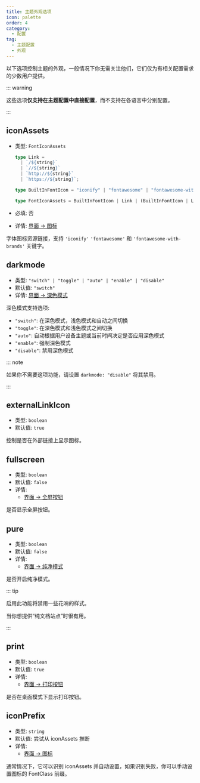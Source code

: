 ```yaml
---
title: 主题外观选项
icon: palette
order: 4
category:
  - 配置
tag:
  - 主题配置
  - 外观
---
```


以下选项控制主题的外观，一般情况下你无需关注他们，它们仅为有相关配置需求的少数用户提供。

<!-- more -->

::: warning

这些选项**仅支持在主题配置中直接配置**，而不支持在各语言中分别配置。

:::

## iconAssets <Badge text="仅限 Root" type="warning" />

- 类型: `FontIconAssets`

  ```ts
  type Link =
    | `/${string}`
    | `//${string}`
    | `http://${string}`
    | `https://${string}`;

  type BuiltInFontIcon = "iconify" | "fontawesome" | "fontawesome-with-brands";

  type FontIconAssets = BuiltInFontIcon | Link | (BuiltInFontIcon | Link)[];
  ```

- 必填: 否
- 详情: [界面 → 图标](../../guide/interface/icon.md)

字体图标资源链接，支持 `'iconify'` `'fontawesome'` 和 `'fontawesome-with-brands'` 关键字。

## darkmode <Badge text="默认启用" /> <Badge text="仅限 Root" type="warning" />

- 类型: `"switch" | "toggle" | "auto" | "enable" | "disable"`
- 默认值: `"switch"`
- 详情: [界面 → 深色模式](../../guide/interface/darkmode.md)

深色模式支持选项:

- `"switch"`: 在深色模式，浅色模式和自动之间切换
- `"toggle"`: 在深色模式和浅色模式之间切换
- `"auto"`: 自动根据用户设备主题或当前时间决定是否应用深色模式
- `"enable"`: 强制深色模式
- `"disable"`: 禁用深色模式

::: note

如果你不需要这项功能，请设置 `darkmode: "disable"` 将其禁用。

:::

## externalLinkIcon <Badge text="enabled by default" />

- 类型: `boolean`
- 默认值: `true`

控制是否在外部链接上显示图标。

## fullscreen

- 类型: `boolean`
- 默认值: `false`
- 详情:
  - [界面 → 全屏按钮](../../guide/interface/others.md#全屏按钮)

是否显示全屏按钮。

## pure <Badge text="仅限 Root" type="warning" />

- 类型: `boolean`
- 默认值: `false`
- 详情:
  - [界面 → 纯净模式](../../guide/interface/others.md#纯净模式)

是否开启纯净模式。

::: tip

启用此功能将禁用一些花哨的样式。

当你想提供“纯文档站点”时很有用。

:::

## print <Badge text="仅限 Root" type="warning" />

- 类型: `boolean`
- 默认值: `true`
- 详情:
  - [界面 → 打印按钮](../../guide/interface/others.md#打印按钮)

是否在桌面模式下显示打印按钮。

## iconPrefix <Badge text="仅限 Root" type="warning" />

- 类型: `string`
- 默认值: 尝试从 iconAssets 推断
- 详情:
  - [界面 → 图标](../../guide/interface/icon.md)

通常情况下，它可以识别 iconAssets 并自动设置，如果识别失败，你可以手动设置图标的 FontClass 前缀。
